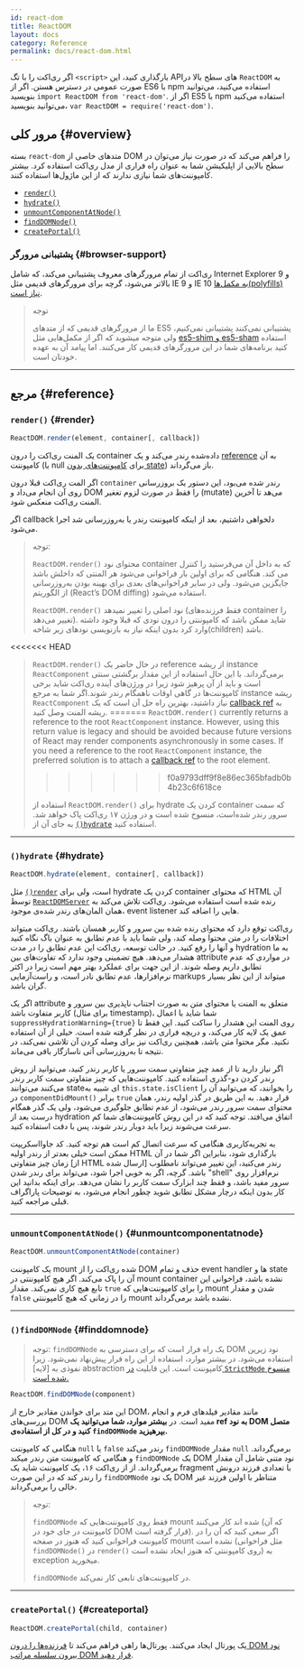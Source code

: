 ```yaml
---
id: react-dom
title: ReactDOM
layout: docs
category: Reference
permalink: docs/react-dom.html
---
```


اگر ری‌اکت را با تگ `<script>` بارگذاری کنید، این APIهای سطح بالا در `ReactDOM` به صورت عمومی در دسترس هستن. اگر از ES6 با npm استفاده می‌کنید، می‌توانید بنویسید `import ReactDOM from 'react-dom'`.
اگر از ES5 با npm استفاده می‌کنید ،می‌توانید بنویسید `var ReactDOM = require('react-dom')`.

## مرور کلی {#overview}

بسته `react-dom` متدهای خاصی از DOM را فراهم می‌کند که در صورت نیاز می‌توان در سطح بالایی از اپلیکیشن شما به عنوان راه فراری از مدل ری‌اکت استفاده کرد. بیشتر کامپوننت‌های شما نیازی ندارند که از این ماژول‌ها استفاده کنند.

- [`render()`](#render)
- [`hydrate()`](#hydrate)
- [`unmountComponentAtNode()`](#unmountcomponentatnode)
- [`findDOMNode()`](#finddomnode)
- [`createPortal()`](#createportal)

### پشتیبانی مرورگر {#browser-support}

ری‌اکت از تمام مرورگرهای معروف پشتیبانی می‌کند، که شامل Internet Explorer 9 و بالاتر می‌شود، گرچه برای مرورگرهای قدیمی مثل IE 9 و IE 10 [به مکمل‌ها(polyfills) نیاز است](/docs/javascript-environment-requirements.html).

> توجه
>
> ما از مرورگرهای قدیمی که از متدهای ES5 پشتیبانی نمی‌کنند پشتیبانی نمی‌کنیم، ولی متوجه میشوید که اگر از مکمل‌هایی مثل [es5-shim و es5-sham](https://github.com/es-shims/es5-shim) استفاده کنید برنامه‌های شما در این مرورگرهای قدیمی کار می‌کنند. اما پیامد آن به عهده خودتان است.
* * *

## مرجع {#reference}

### `render()` {#render}

```javascript
ReactDOM.render(element, container[, callback])
```

یک المنت ری‌اکت را درون container داده‌شده رندر می‌کند و یک [reference](/docs/more-about-refs.html) به آن کامپوننت (یا null برای [کامپوننت‌های بدون state](/docs/components-and-props.html#function-and-class-components)) باز می‌گرداند.


اگر المت ری‌اکت قبلا درون `container` رندر شده می‌بود، این دستور یک بروزرسانی روی آن انجام می‌داد و DOM را فقط در صورت لزوم تغغیر (mutate) می‌هد تا آخرین المنت ری‌اکت منعکس شود.

اگر callback دلخواهی داشتیم، بعد از اینکه کامپوننت رندر یا به‌روزرسانی شد اجرا می‌شود.

> توجه:
>
> `ReactDOM.render()` محتوای نود container که به داخل آن می‌فرستید را کنترل می کند. هنگامی که برای اولین بار فراخوانی می‌شود هر المنتی که داخلش باشد جایگزین می‌شود. ولی در سایر فراخوانی‌های بعدی برای بهینه بودن به‌روزرسانی از الگوریتم (React’s DOM diffing) استفاده می‌شود.
>
> `ReactDOM.render()` نود اصلی را تغییر نمیدهد (فقط فرزنده‌های container را تغییر می‌دهد). شاید ممکن باشد که کامپوننتی را درون نودی که قبلا وجود داشته وارد کرد بدون اینکه نیاز به بازنویسی نودهای زیر شاخه(children) باشد.
>
<<<<<<< HEAD
> `ReactDOM.render()` در حال حاضر یک reference از ریشه instance `ReactComponent` برمی‌گرداند. با این حال استفاده از این مقدار برگشتی سنتی است و باید از آن پرهیز شود زیرا در ورژن‌های آینده ری‌اکت شاید برخی کامپوننت‌ها در گاهی اوقات ناهمگام رندر شوند.اگر شما به مرجع instance ریشه `ReactComponent` نیاز داشتید، بهترین راه حل آن است که یک [callback ref](/docs/more-about-refs.html#the-ref-callback-attribute) به ریشه المنت وصل کنید.
=======
> `ReactDOM.render()` currently returns a reference to the root `ReactComponent` instance. However, using this return value is legacy
> and should be avoided because future versions of React may render components asynchronously in some cases. If you need a reference to the root `ReactComponent` instance, the preferred solution is to attach a
> [callback ref](/docs/refs-and-the-dom.html#callback-refs) to the root element.
>>>>>>> f0a9793dff9f8e86ec365bfadb0b4b23c6f618ce
>
> استفاده از `ReactDOM.render()` برای hydrate کردن یک container که سمت سرور رندر شده‌است، منسوخ شده است و در ورژن ۱۷ ری‌اکت پاک خواهد شد. به جای آن از [`()hydrate`](#hydrate) استفاده کنید.
* * *

### `()hydrate` {#hydrate}

```javascript
ReactDOM.hydrate(element, container[, callback])
```

مثل [`()render`](#render) است، ولی برای hydrate کردن یک container که محتوای HTML آن توسط [`ReactDOMServer`](/docs/react-dom-server.html) رنده شده است استفاده می‌شود. ری‌اکت تلاش می‌کند به همان المان‌های رندر شده‌ی موجود، event listener هایی را اضافه کند.

ری‌اکت توقع دارد که محتوای رنده شده بین سرور و کاربر همسان باشند. ری‌اکت میتواند اختلافات را در متن محتوا وصله کند، ولی شما باید با عدم تطابق به عنوان باگ نگاه کنید و آنها را رفع کنید. در حالت توسعه، ری‌اکت این عدم تطابق را در مدت hydration به ما هشدار می‌دهد. هیچ تضمینی وجود ندارد که تفاوت‌های بین attribute در مواردی که عدم تطابق داریم وصله شوند. از این جهت برای عملکرد بهتر مهم است زیرا در اکثر نرم‌افزارها، عدم تطابق نادر است، و راست‌آزمایی markups میتواند از این نظر بسیار گران باشد.

اگر یک attribute متعلق به المنت یا محتوای متن به صورت اجتناب ناپذیری بین سرور و کاربر متفاوت باشد (برای مثال  timestamp)، شما شاید با اعمال `suppressHydrationWarning={true}` روی المنت این هشدار را ساکت کنید. این فقط تا عمق یک لایه کار می‌کند، و دریچه فراری در نظر گرفته شده است. خیلی از آن استفاده نکنید. مگر محتوا متن باشد، همچنین ری‌اکت نیز برای وصله کردن آن تلاشی نمی‌کند،  در نتیجه تا به‌روزرسانی آتی ناسازگار باقی می‌ماند.

اگر نیاز دارید تا از عمد چیز متفاوتی سمت سرور یا کاربر رندر کنید، می‌توانید از روش رندر کردن دو-گذری استفاده کنید. کامپوننت‌هایی که چیز متفاوتی سمت کاربر رندر می‌کنند می‌توانند stateای شبیه به `this.state.isClient` را بخوانند، که می‌توانید آن را در `componentDidMount()` برابر `true` قرار دهید. به این طریق در گذر اولیه رندر، همان محتوای سمت سرور رندر می‌شود، از عدم تطابق جلوگیری می‌شود، ولی یک گذر همگام درست بعد از hydration اتفاق می‌افتد. توجه کنید که در این روش کامپوننت‌های شما کم سرعت می‌شوند زیرا باید دوبار رندر شوند، پس با دقت استفاده کنید.

به تجربه‌کاربری هنگامی که سرعت اتصال کم است هم توجه کنید. کد جاوااسکریپت ممکن است خیلی بعدتر از رندر اولیه HTML بارگذاری شود، بنابراین اگر شما در آن زمان چیز متفاوتی [از HTML ارسال شده] رندر می‌کنید، این تغییر می‌تواند نامطلوب باشد. گرچه، اگر به خوبی اجرا شود، می‌تواند برای رندر شدن "shell" نرم‌افزار روی سرور مفید باشد، و فقط چند ابزارک سمت کاربر را نشان می‌دهد. برای اینکه بدانید این کار بدون اینکه درچار مشکل تطابق شوید چطور انجام می‌شود، به توضیحات پاراگراف قبلی مراجعه کنید.

* * *

### `unmountComponentAtNode()` {#unmountcomponentatnode}

```javascript
ReactDOM.unmountComponentAtNode(container)
```

یک کامپوننت mount شده ری‌اکت را از DOM حذف و تمام event handler ها و state آن را پاک می‌کند. اگر هیچ کامپوننتی در mount container نشده باشد، فراخوانی این تابع هیچ کاری نمی‌کند. مقدار `true` را برای کامپوننت‌هایی که mount شدن و  مقدار `false` را در زمانی که هیچ کامپوننتی mount نشده باشد برمی‌گرداند.

* * *

### `()findDOMNode` {#finddomnode}

> توجه:
> `findDOMNode`  یک راه فرار است که برای دسترسی به DOM نود زیرین استفاده می‌شود. در بیشتر موارد، استفاده از این راه فرار پیش‌نهاد نمی‌شود. زیرا نفوذی به [لایه] abstraction کامپوننت است. این قابلیت [در `StrictMode` منسوخ شده است.](/docs/strict-mode.html#warning-about-deprecated-finddomnode-usage)

```javascript
ReactDOM.findDOMNode(component)
```
این متد برای خواندن مقادیر خارج از DOM، مانند مقادیر فیلد‌های فرم و انجام بررسی‌های DOM مفید است. در **بیشتر موارد، شما می‌توانید یک ref به نود DOM متصل کنید و در کل از استفاده‌ی `findDOMNode` بپرهیزید.**


هنگامی که کامپوننت  `null` یا `false` رندر می‌کند `findDOMNode` مقدار `null` برمی‌گرداند. و هنگامی که کامپوننت متن رندر میکند `findDOMNode` یک DOM نود متنی شامل آن مقدار برمی‌گرداند. از از ری‌اکت ۱۶، یک کامپوننت شاید یک fragment با تعدادی فرزند درونش را رندر کند که در این صورت `findDOMNode` یک نود DOM متناظر با اولین فرزند غیر خالی را برمی‌گرداند.

> توجه:
>
> `findDOMNode` فقط روی کامپوننت‌هایی که mount شده اند کار می‌کنند (که آن کامپوننت در جای خود در DOM قرار گرفته است). اگر سعی کنید که آن را در کامپوننت فراخوانی کنید که هنوز در صفحه mount نشده است (مثل فراخوانی  `findDOMNode()` در `render()` روی کامپوننتی که هنوز ایجاد نشده است) به exception میخورید.
>
> `findDOMNode` در کامپوننت‌های تابعی کار نمی‌کند.

* * *

### `createPortal()` {#createportal}

```javascript
ReactDOM.createPortal(child, container)
```
یک پورتال ایجاد می‌کنند. پورتال‌ها راهی فراهم می‌کند تا [فرزنده‌ها را درون DOM نود بیرون سلسله مراتب DOM قرار دهید](/docs/portals.html).
